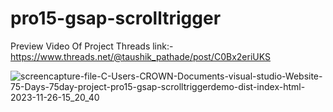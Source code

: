 # pro15-gsap-scrolltrigger
Preview Video Of Project Threads link:-
https://www.threads.net/@taushik_pathade/post/C0Bx2eriUKS

![screencapture-file-C-Users-CROWN-Documents-visual-studio-Website-75-Days-75day-project-pro15-gsap-scrolltriggerdemo-dist-index-html-2023-11-26-15_20_40](https://github.com/Taushik-Pathade/pro15-gsap-scrolltrigger/assets/120588702/7d9ee428-b86a-4eef-9431-c76e33623edd)

